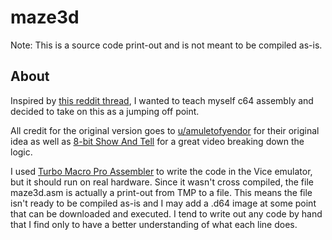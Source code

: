 # maze3d
Note: This is a source code print-out and is not meant to be compiled as-is.

## About
Inspired by [this reddit thread](https://www.reddit.com/r/c64/comments/10xfeq1/an_interesting_3d_variation_on_10print_basic/), I wanted to teach myself c64 assembly and decided to take on this as a jumping off point.

All credit for the original version goes to [u/amuletofyendor](https://www.reddit.com/user/amuletofyendor/) for their original idea as well as [8-bit Show And Tell](https://www.youtube.com/watch?v=VC-lbd8mTOs) for a great video breaking down the logic.

I used [Turbo Macro Pro Assembler](http://turbo.style64.org/) to write the code in the Vice emulator, but it should run on real hardware. Since it wasn't cross compiled, the file maze3d.asm is actually a print-out from TMP to a file. This means the file isn't ready to be compiled as-is and I may add a .d64 image at some point that can be downloaded and executed. I tend to write out any code by hand that I find only to have a better understanding of what each line does.